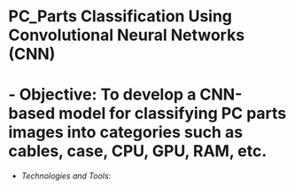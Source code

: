  # **PC_Parts Classification Using Convolutional Neural Networks (CNN)**
# - **Objective**: To develop a CNN-based model for classifying PC parts images into categories such as cables, case, CPU, GPU, RAM, etc.
- *Technologies and Tools*:
